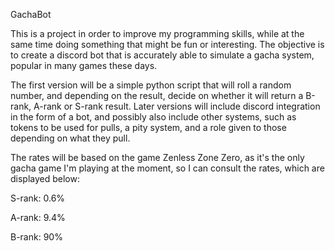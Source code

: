 GachaBot

This is a project in order to improve my programming skills, while at the same time doing something that might be fun or interesting. The objective is to create a discord bot that is accurately able to simulate a gacha system, popular in many games these days. 

The first version will be a simple python script that will roll a random number, and depending on the result, decide on whether it will return a B-rank, A-rank or S-rank result. Later versions will include discord integration in the form of a bot, and possibly also include other systems, such as tokens to be used for pulls, a pity system, and a role given to those depending on what they pull.

The rates will be based on the game Zenless Zone Zero, as it's the only gacha game I'm playing at the moment, so I can consult the rates, which are displayed below:

S-rank: 0.6%

A-rank: 9.4%

B-rank: 90%
